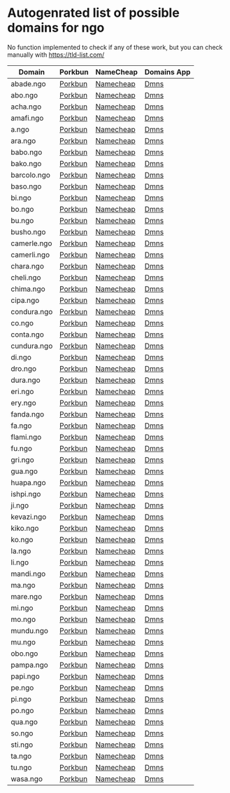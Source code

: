 # Autogenrated list of possible domains for ngo

No function implemented to check if any of these work, but you can check manually with https://tld-list.com/

| Domain | Porkbun | NameCheap | Domains App |
|---|---|---|---|
| abade.ngo | [Porkbun](https://porkbun.com/checkout/search?prb=e814663da1&tlds=&idnLanguage=&search=search&q=abade.ngo) | [Namecheap](https://www.namecheap.com/domains/registration/results/?domain=abade.ngo) | [Dmns](https://dmns.app/domains?q=abade.ngo) |
| abo.ngo | [Porkbun](https://porkbun.com/checkout/search?prb=e814663da1&tlds=&idnLanguage=&search=search&q=abo.ngo) | [Namecheap](https://www.namecheap.com/domains/registration/results/?domain=abo.ngo) | [Dmns](https://dmns.app/domains?q=abo.ngo) |
| acha.ngo | [Porkbun](https://porkbun.com/checkout/search?prb=e814663da1&tlds=&idnLanguage=&search=search&q=acha.ngo) | [Namecheap](https://www.namecheap.com/domains/registration/results/?domain=acha.ngo) | [Dmns](https://dmns.app/domains?q=acha.ngo) |
| amafi.ngo | [Porkbun](https://porkbun.com/checkout/search?prb=e814663da1&tlds=&idnLanguage=&search=search&q=amafi.ngo) | [Namecheap](https://www.namecheap.com/domains/registration/results/?domain=amafi.ngo) | [Dmns](https://dmns.app/domains?q=amafi.ngo) |
| a.ngo | [Porkbun](https://porkbun.com/checkout/search?prb=e814663da1&tlds=&idnLanguage=&search=search&q=a.ngo) | [Namecheap](https://www.namecheap.com/domains/registration/results/?domain=a.ngo) | [Dmns](https://dmns.app/domains?q=a.ngo) |
| ara.ngo | [Porkbun](https://porkbun.com/checkout/search?prb=e814663da1&tlds=&idnLanguage=&search=search&q=ara.ngo) | [Namecheap](https://www.namecheap.com/domains/registration/results/?domain=ara.ngo) | [Dmns](https://dmns.app/domains?q=ara.ngo) |
| babo.ngo | [Porkbun](https://porkbun.com/checkout/search?prb=e814663da1&tlds=&idnLanguage=&search=search&q=babo.ngo) | [Namecheap](https://www.namecheap.com/domains/registration/results/?domain=babo.ngo) | [Dmns](https://dmns.app/domains?q=babo.ngo) |
| bako.ngo | [Porkbun](https://porkbun.com/checkout/search?prb=e814663da1&tlds=&idnLanguage=&search=search&q=bako.ngo) | [Namecheap](https://www.namecheap.com/domains/registration/results/?domain=bako.ngo) | [Dmns](https://dmns.app/domains?q=bako.ngo) |
| barcolo.ngo | [Porkbun](https://porkbun.com/checkout/search?prb=e814663da1&tlds=&idnLanguage=&search=search&q=barcolo.ngo) | [Namecheap](https://www.namecheap.com/domains/registration/results/?domain=barcolo.ngo) | [Dmns](https://dmns.app/domains?q=barcolo.ngo) |
| baso.ngo | [Porkbun](https://porkbun.com/checkout/search?prb=e814663da1&tlds=&idnLanguage=&search=search&q=baso.ngo) | [Namecheap](https://www.namecheap.com/domains/registration/results/?domain=baso.ngo) | [Dmns](https://dmns.app/domains?q=baso.ngo) |
| bi.ngo | [Porkbun](https://porkbun.com/checkout/search?prb=e814663da1&tlds=&idnLanguage=&search=search&q=bi.ngo) | [Namecheap](https://www.namecheap.com/domains/registration/results/?domain=bi.ngo) | [Dmns](https://dmns.app/domains?q=bi.ngo) |
| bo.ngo | [Porkbun](https://porkbun.com/checkout/search?prb=e814663da1&tlds=&idnLanguage=&search=search&q=bo.ngo) | [Namecheap](https://www.namecheap.com/domains/registration/results/?domain=bo.ngo) | [Dmns](https://dmns.app/domains?q=bo.ngo) |
| bu.ngo | [Porkbun](https://porkbun.com/checkout/search?prb=e814663da1&tlds=&idnLanguage=&search=search&q=bu.ngo) | [Namecheap](https://www.namecheap.com/domains/registration/results/?domain=bu.ngo) | [Dmns](https://dmns.app/domains?q=bu.ngo) |
| busho.ngo | [Porkbun](https://porkbun.com/checkout/search?prb=e814663da1&tlds=&idnLanguage=&search=search&q=busho.ngo) | [Namecheap](https://www.namecheap.com/domains/registration/results/?domain=busho.ngo) | [Dmns](https://dmns.app/domains?q=busho.ngo) |
| camerle.ngo | [Porkbun](https://porkbun.com/checkout/search?prb=e814663da1&tlds=&idnLanguage=&search=search&q=camerle.ngo) | [Namecheap](https://www.namecheap.com/domains/registration/results/?domain=camerle.ngo) | [Dmns](https://dmns.app/domains?q=camerle.ngo) |
| camerli.ngo | [Porkbun](https://porkbun.com/checkout/search?prb=e814663da1&tlds=&idnLanguage=&search=search&q=camerli.ngo) | [Namecheap](https://www.namecheap.com/domains/registration/results/?domain=camerli.ngo) | [Dmns](https://dmns.app/domains?q=camerli.ngo) |
| chara.ngo | [Porkbun](https://porkbun.com/checkout/search?prb=e814663da1&tlds=&idnLanguage=&search=search&q=chara.ngo) | [Namecheap](https://www.namecheap.com/domains/registration/results/?domain=chara.ngo) | [Dmns](https://dmns.app/domains?q=chara.ngo) |
| cheli.ngo | [Porkbun](https://porkbun.com/checkout/search?prb=e814663da1&tlds=&idnLanguage=&search=search&q=cheli.ngo) | [Namecheap](https://www.namecheap.com/domains/registration/results/?domain=cheli.ngo) | [Dmns](https://dmns.app/domains?q=cheli.ngo) |
| chima.ngo | [Porkbun](https://porkbun.com/checkout/search?prb=e814663da1&tlds=&idnLanguage=&search=search&q=chima.ngo) | [Namecheap](https://www.namecheap.com/domains/registration/results/?domain=chima.ngo) | [Dmns](https://dmns.app/domains?q=chima.ngo) |
| cipa.ngo | [Porkbun](https://porkbun.com/checkout/search?prb=e814663da1&tlds=&idnLanguage=&search=search&q=cipa.ngo) | [Namecheap](https://www.namecheap.com/domains/registration/results/?domain=cipa.ngo) | [Dmns](https://dmns.app/domains?q=cipa.ngo) |
| condura.ngo | [Porkbun](https://porkbun.com/checkout/search?prb=e814663da1&tlds=&idnLanguage=&search=search&q=condura.ngo) | [Namecheap](https://www.namecheap.com/domains/registration/results/?domain=condura.ngo) | [Dmns](https://dmns.app/domains?q=condura.ngo) |
| co.ngo | [Porkbun](https://porkbun.com/checkout/search?prb=e814663da1&tlds=&idnLanguage=&search=search&q=co.ngo) | [Namecheap](https://www.namecheap.com/domains/registration/results/?domain=co.ngo) | [Dmns](https://dmns.app/domains?q=co.ngo) |
| conta.ngo | [Porkbun](https://porkbun.com/checkout/search?prb=e814663da1&tlds=&idnLanguage=&search=search&q=conta.ngo) | [Namecheap](https://www.namecheap.com/domains/registration/results/?domain=conta.ngo) | [Dmns](https://dmns.app/domains?q=conta.ngo) |
| cundura.ngo | [Porkbun](https://porkbun.com/checkout/search?prb=e814663da1&tlds=&idnLanguage=&search=search&q=cundura.ngo) | [Namecheap](https://www.namecheap.com/domains/registration/results/?domain=cundura.ngo) | [Dmns](https://dmns.app/domains?q=cundura.ngo) |
| di.ngo | [Porkbun](https://porkbun.com/checkout/search?prb=e814663da1&tlds=&idnLanguage=&search=search&q=di.ngo) | [Namecheap](https://www.namecheap.com/domains/registration/results/?domain=di.ngo) | [Dmns](https://dmns.app/domains?q=di.ngo) |
| dro.ngo | [Porkbun](https://porkbun.com/checkout/search?prb=e814663da1&tlds=&idnLanguage=&search=search&q=dro.ngo) | [Namecheap](https://www.namecheap.com/domains/registration/results/?domain=dro.ngo) | [Dmns](https://dmns.app/domains?q=dro.ngo) |
| dura.ngo | [Porkbun](https://porkbun.com/checkout/search?prb=e814663da1&tlds=&idnLanguage=&search=search&q=dura.ngo) | [Namecheap](https://www.namecheap.com/domains/registration/results/?domain=dura.ngo) | [Dmns](https://dmns.app/domains?q=dura.ngo) |
| eri.ngo | [Porkbun](https://porkbun.com/checkout/search?prb=e814663da1&tlds=&idnLanguage=&search=search&q=eri.ngo) | [Namecheap](https://www.namecheap.com/domains/registration/results/?domain=eri.ngo) | [Dmns](https://dmns.app/domains?q=eri.ngo) |
| ery.ngo | [Porkbun](https://porkbun.com/checkout/search?prb=e814663da1&tlds=&idnLanguage=&search=search&q=ery.ngo) | [Namecheap](https://www.namecheap.com/domains/registration/results/?domain=ery.ngo) | [Dmns](https://dmns.app/domains?q=ery.ngo) |
| fanda.ngo | [Porkbun](https://porkbun.com/checkout/search?prb=e814663da1&tlds=&idnLanguage=&search=search&q=fanda.ngo) | [Namecheap](https://www.namecheap.com/domains/registration/results/?domain=fanda.ngo) | [Dmns](https://dmns.app/domains?q=fanda.ngo) |
| fa.ngo | [Porkbun](https://porkbun.com/checkout/search?prb=e814663da1&tlds=&idnLanguage=&search=search&q=fa.ngo) | [Namecheap](https://www.namecheap.com/domains/registration/results/?domain=fa.ngo) | [Dmns](https://dmns.app/domains?q=fa.ngo) |
| flami.ngo | [Porkbun](https://porkbun.com/checkout/search?prb=e814663da1&tlds=&idnLanguage=&search=search&q=flami.ngo) | [Namecheap](https://www.namecheap.com/domains/registration/results/?domain=flami.ngo) | [Dmns](https://dmns.app/domains?q=flami.ngo) |
| fu.ngo | [Porkbun](https://porkbun.com/checkout/search?prb=e814663da1&tlds=&idnLanguage=&search=search&q=fu.ngo) | [Namecheap](https://www.namecheap.com/domains/registration/results/?domain=fu.ngo) | [Dmns](https://dmns.app/domains?q=fu.ngo) |
| gri.ngo | [Porkbun](https://porkbun.com/checkout/search?prb=e814663da1&tlds=&idnLanguage=&search=search&q=gri.ngo) | [Namecheap](https://www.namecheap.com/domains/registration/results/?domain=gri.ngo) | [Dmns](https://dmns.app/domains?q=gri.ngo) |
| gua.ngo | [Porkbun](https://porkbun.com/checkout/search?prb=e814663da1&tlds=&idnLanguage=&search=search&q=gua.ngo) | [Namecheap](https://www.namecheap.com/domains/registration/results/?domain=gua.ngo) | [Dmns](https://dmns.app/domains?q=gua.ngo) |
| huapa.ngo | [Porkbun](https://porkbun.com/checkout/search?prb=e814663da1&tlds=&idnLanguage=&search=search&q=huapa.ngo) | [Namecheap](https://www.namecheap.com/domains/registration/results/?domain=huapa.ngo) | [Dmns](https://dmns.app/domains?q=huapa.ngo) |
| ishpi.ngo | [Porkbun](https://porkbun.com/checkout/search?prb=e814663da1&tlds=&idnLanguage=&search=search&q=ishpi.ngo) | [Namecheap](https://www.namecheap.com/domains/registration/results/?domain=ishpi.ngo) | [Dmns](https://dmns.app/domains?q=ishpi.ngo) |
| ji.ngo | [Porkbun](https://porkbun.com/checkout/search?prb=e814663da1&tlds=&idnLanguage=&search=search&q=ji.ngo) | [Namecheap](https://www.namecheap.com/domains/registration/results/?domain=ji.ngo) | [Dmns](https://dmns.app/domains?q=ji.ngo) |
| kevazi.ngo | [Porkbun](https://porkbun.com/checkout/search?prb=e814663da1&tlds=&idnLanguage=&search=search&q=kevazi.ngo) | [Namecheap](https://www.namecheap.com/domains/registration/results/?domain=kevazi.ngo) | [Dmns](https://dmns.app/domains?q=kevazi.ngo) |
| kiko.ngo | [Porkbun](https://porkbun.com/checkout/search?prb=e814663da1&tlds=&idnLanguage=&search=search&q=kiko.ngo) | [Namecheap](https://www.namecheap.com/domains/registration/results/?domain=kiko.ngo) | [Dmns](https://dmns.app/domains?q=kiko.ngo) |
| ko.ngo | [Porkbun](https://porkbun.com/checkout/search?prb=e814663da1&tlds=&idnLanguage=&search=search&q=ko.ngo) | [Namecheap](https://www.namecheap.com/domains/registration/results/?domain=ko.ngo) | [Dmns](https://dmns.app/domains?q=ko.ngo) |
| la.ngo | [Porkbun](https://porkbun.com/checkout/search?prb=e814663da1&tlds=&idnLanguage=&search=search&q=la.ngo) | [Namecheap](https://www.namecheap.com/domains/registration/results/?domain=la.ngo) | [Dmns](https://dmns.app/domains?q=la.ngo) |
| li.ngo | [Porkbun](https://porkbun.com/checkout/search?prb=e814663da1&tlds=&idnLanguage=&search=search&q=li.ngo) | [Namecheap](https://www.namecheap.com/domains/registration/results/?domain=li.ngo) | [Dmns](https://dmns.app/domains?q=li.ngo) |
| mandi.ngo | [Porkbun](https://porkbun.com/checkout/search?prb=e814663da1&tlds=&idnLanguage=&search=search&q=mandi.ngo) | [Namecheap](https://www.namecheap.com/domains/registration/results/?domain=mandi.ngo) | [Dmns](https://dmns.app/domains?q=mandi.ngo) |
| ma.ngo | [Porkbun](https://porkbun.com/checkout/search?prb=e814663da1&tlds=&idnLanguage=&search=search&q=ma.ngo) | [Namecheap](https://www.namecheap.com/domains/registration/results/?domain=ma.ngo) | [Dmns](https://dmns.app/domains?q=ma.ngo) |
| mare.ngo | [Porkbun](https://porkbun.com/checkout/search?prb=e814663da1&tlds=&idnLanguage=&search=search&q=mare.ngo) | [Namecheap](https://www.namecheap.com/domains/registration/results/?domain=mare.ngo) | [Dmns](https://dmns.app/domains?q=mare.ngo) |
| mi.ngo | [Porkbun](https://porkbun.com/checkout/search?prb=e814663da1&tlds=&idnLanguage=&search=search&q=mi.ngo) | [Namecheap](https://www.namecheap.com/domains/registration/results/?domain=mi.ngo) | [Dmns](https://dmns.app/domains?q=mi.ngo) |
| mo.ngo | [Porkbun](https://porkbun.com/checkout/search?prb=e814663da1&tlds=&idnLanguage=&search=search&q=mo.ngo) | [Namecheap](https://www.namecheap.com/domains/registration/results/?domain=mo.ngo) | [Dmns](https://dmns.app/domains?q=mo.ngo) |
| mundu.ngo | [Porkbun](https://porkbun.com/checkout/search?prb=e814663da1&tlds=&idnLanguage=&search=search&q=mundu.ngo) | [Namecheap](https://www.namecheap.com/domains/registration/results/?domain=mundu.ngo) | [Dmns](https://dmns.app/domains?q=mundu.ngo) |
| mu.ngo | [Porkbun](https://porkbun.com/checkout/search?prb=e814663da1&tlds=&idnLanguage=&search=search&q=mu.ngo) | [Namecheap](https://www.namecheap.com/domains/registration/results/?domain=mu.ngo) | [Dmns](https://dmns.app/domains?q=mu.ngo) |
| obo.ngo | [Porkbun](https://porkbun.com/checkout/search?prb=e814663da1&tlds=&idnLanguage=&search=search&q=obo.ngo) | [Namecheap](https://www.namecheap.com/domains/registration/results/?domain=obo.ngo) | [Dmns](https://dmns.app/domains?q=obo.ngo) |
| pampa.ngo | [Porkbun](https://porkbun.com/checkout/search?prb=e814663da1&tlds=&idnLanguage=&search=search&q=pampa.ngo) | [Namecheap](https://www.namecheap.com/domains/registration/results/?domain=pampa.ngo) | [Dmns](https://dmns.app/domains?q=pampa.ngo) |
| papi.ngo | [Porkbun](https://porkbun.com/checkout/search?prb=e814663da1&tlds=&idnLanguage=&search=search&q=papi.ngo) | [Namecheap](https://www.namecheap.com/domains/registration/results/?domain=papi.ngo) | [Dmns](https://dmns.app/domains?q=papi.ngo) |
| pe.ngo | [Porkbun](https://porkbun.com/checkout/search?prb=e814663da1&tlds=&idnLanguage=&search=search&q=pe.ngo) | [Namecheap](https://www.namecheap.com/domains/registration/results/?domain=pe.ngo) | [Dmns](https://dmns.app/domains?q=pe.ngo) |
| pi.ngo | [Porkbun](https://porkbun.com/checkout/search?prb=e814663da1&tlds=&idnLanguage=&search=search&q=pi.ngo) | [Namecheap](https://www.namecheap.com/domains/registration/results/?domain=pi.ngo) | [Dmns](https://dmns.app/domains?q=pi.ngo) |
| po.ngo | [Porkbun](https://porkbun.com/checkout/search?prb=e814663da1&tlds=&idnLanguage=&search=search&q=po.ngo) | [Namecheap](https://www.namecheap.com/domains/registration/results/?domain=po.ngo) | [Dmns](https://dmns.app/domains?q=po.ngo) |
| qua.ngo | [Porkbun](https://porkbun.com/checkout/search?prb=e814663da1&tlds=&idnLanguage=&search=search&q=qua.ngo) | [Namecheap](https://www.namecheap.com/domains/registration/results/?domain=qua.ngo) | [Dmns](https://dmns.app/domains?q=qua.ngo) |
| so.ngo | [Porkbun](https://porkbun.com/checkout/search?prb=e814663da1&tlds=&idnLanguage=&search=search&q=so.ngo) | [Namecheap](https://www.namecheap.com/domains/registration/results/?domain=so.ngo) | [Dmns](https://dmns.app/domains?q=so.ngo) |
| sti.ngo | [Porkbun](https://porkbun.com/checkout/search?prb=e814663da1&tlds=&idnLanguage=&search=search&q=sti.ngo) | [Namecheap](https://www.namecheap.com/domains/registration/results/?domain=sti.ngo) | [Dmns](https://dmns.app/domains?q=sti.ngo) |
| ta.ngo | [Porkbun](https://porkbun.com/checkout/search?prb=e814663da1&tlds=&idnLanguage=&search=search&q=ta.ngo) | [Namecheap](https://www.namecheap.com/domains/registration/results/?domain=ta.ngo) | [Dmns](https://dmns.app/domains?q=ta.ngo) |
| tu.ngo | [Porkbun](https://porkbun.com/checkout/search?prb=e814663da1&tlds=&idnLanguage=&search=search&q=tu.ngo) | [Namecheap](https://www.namecheap.com/domains/registration/results/?domain=tu.ngo) | [Dmns](https://dmns.app/domains?q=tu.ngo) |
| wasa.ngo | [Porkbun](https://porkbun.com/checkout/search?prb=e814663da1&tlds=&idnLanguage=&search=search&q=wasa.ngo) | [Namecheap](https://www.namecheap.com/domains/registration/results/?domain=wasa.ngo) | [Dmns](https://dmns.app/domains?q=wasa.ngo) |
